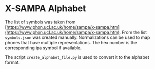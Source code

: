 # X-SAMPA Alphabet

The list of symbols was taken from [https://www.phon.ucl.ac.uk/home/sampa/x-sampa.htm](https://www.phon.ucl.ac.uk/home/sampa/x-sampa.htm).
From the list ``symbols.json`` was created manually. Normalizations can be used to map phones that have multiple representations.
The hex number is the corresponding ipa symbol if available.

The script ``create_alphabet_file.py`` is used to convert it to the alphabet format.
